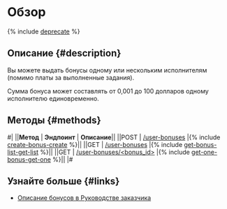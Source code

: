 # Обзор

{% include [deprecate](../../_includes/deprecate.md) %}

## Описание {#description}

Вы можете выдать бонусы одному или нескольким исполнителям (помимо платы за выполненные задания).

Сумма бонуса может составлять от 0,001 до 100 долларов одному исполнителю единовременно.

## Методы {#methods}

#|
||**Метод** | **Эндпоинт** | **Описание**||
||POST | [/user-bonuses](create-bonus.md) |{% include [create-bonus-create](../_includes/concepts/create-bonus/id-create-bonus/create.md) %}||
||GET | [/user-bonuses](get-bonus-list.md) |{% include [get-bonus-list-get-list](../_includes/concepts/get-bonus-list/id-get-bonus-list/get-list.md) %}||
||GET | [/user-bonuses/<bonus_id>](get-one-bonus.md) |{% include [get-one-bonus-get-one](../_includes/concepts/get-one-bonus/id-get-one-bonus/get-one.md) %}||
|#

## Узнайте больше {#links}

- [Описание бонусов в Руководстве заказчика](../../guide/concepts/bonus.md)